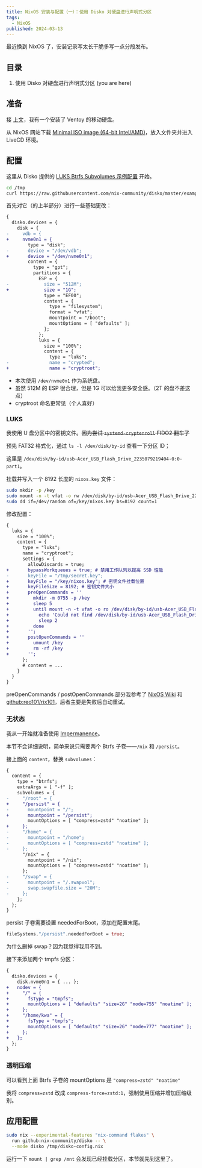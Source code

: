 ```yaml
---
title: NixOS 安装与配置（一）：使用 Disko 对硬盘进行声明式分区
tags:
  - NixOS
published: 2024-03-13
---
```


最近换到 NixOS 了，安装记录写太长干脆多写一点分段发布。

## 目录

1. 使用 Disko 对硬盘进行声明式分区 (you are here)

## 准备

接 [上文](https://kwaa.dev/ventoy-archlinux)，我有一个安装了 Ventoy 的移动硬盘。

从 NixOS 网站下载 [Minimal ISO image (64-bit Intel/AMD)](https://nixos.org/download/#nixos-iso)，放入文件夹并进入 LiveCD 环境。

## 配置

这里从 Disko 提供的 [LUKS Btrfs Subvolumes 示例配置](https://github.com/nix-community/disko/blob/master/example/luks-btrfs-subvolumes.nix) 开始。

```bash
cd /tmp
curl https://raw.githubusercontent.com/nix-community/disko/master/example/luks-btrfs-subvolumes.nix -o /tmp/disko-config.nix
```

首先对它（的上半部分）进行一些基础更改：

```diff
{
  disko.devices = {
    disk = {
-     vdb = {
+     nvme0n1 = {
        type = "disk";
-       device = "/dev/vdb";
+       device = "/dev/nvme0n1";
        content = {
          type = "gpt";
          partitions = {
            ESP = {
-             size = "512M";
+             size = "1G";
              type = "EF00";
              content = {
                type = "filesystem";
                format = "vfat";
                mountpoint = "/boot";
                mountOptions = [ "defaults" ];
              };
            };
            luks = {
              size = "100%";
              content = {
                type = "luks";
-               name = "crypted";
+               name = "cryptroot";
```

- 本次使用 `/dev/nvme0n1` 作为系统盘。
- 虽然 512M 的 ESP 很合理，但是 1G 可以给我更多安全感。（2T 的盘不差这点）
- cryptroot 命名更常见（个人喜好）

### LUKS

我使用 U 盘分区中的密钥文件。~~因为尝试 `systemd-cryptenroll` FIDO2 翻车了~~

预先 FAT32 格式化，通过 `ls -l /dev/disk/by-id` 查看一下分区 ID；

这里是 `/dev/disk/by-id/usb-Acer_USB_Flash_Drive_2235079219404-0:0-part1`。

挂载并写入一个 8192 长度的 `nixos.key` 文件：

```bash
sudo mkdir -p /key
sudo mount -n -t vfat -o rw /dev/disk/by-id/usb-Acer_USB_Flash_Drive_2235079219404-0:0-part1 /key
sudo dd if=/dev/random of=/key/nixos.key bs=8192 count=1
```

修改配置：

```diff
{
  luks = {
    size = "100%";
    content = {
      type = "luks";
      name = "cryptroot";
      settings = {
        allowDiscards = true;
+       bypassWorkqueues = true; # 禁用工作队列以提高 SSD 性能
-       keyFile = "/tmp/secret.key";
+       keyFile = "/key/nixos.key"; # 密钥文件挂载位置
+       keyFileSize = 8192; # 密钥文件大小
+       preOpenCommands = ''
+         mkdir -m 0755 -p /key
+         sleep 5
+         until mount -n -t vfat -o ro /dev/disk/by-id/usb-Acer_USB_Flash_Drive_2235079219404-0:0-part1 /key 2>&1 1>/dev/null; do
+           echo 'Could not find /dev/disk/by-id/usb-Acer_USB_Flash_Drive_2235079219404-0:0-part1, retrying...'
+           sleep 2
+         done
+       '';
+       postOpenCommands = ''
+         umount /key
+         rm -rf /key
+       '';
      };
      # content = ...
    }
  }
}
```

preOpenCommands / postOpenCommands 部分我参考了 [NixOS Wiki](https://nixos.wiki/wiki/Full_Disk_Encryption#Option_2:_Copy_Key_as_file_onto_a_vfat_usb_stick) 和 [github:reo101/rix101](https://github.com/reo101/rix101/blob/master/machines/nixos/x86_64-linux/jeeves/disko.nix)，后者主要是失败后自动重试。

### 无状态

我从一开始就准备使用 [Impermanence](https://github.com/nix-community/impermanence)。

本节不会详细说明，简单来说只需要两个 Btrfs 子卷——`/nix` 和 `/persist`。

接上面的 `content`，替换 `subvolumes`：

```diff
{
  content = {
    type = "btrfs";
    extraArgs = [ "-f" ];
    subvolumes = {
-     "/root" = {
+     "/persist" = {
-       mountpoint = "/";
+       mountpoint = "/persist";
        mountOptions = [ "compress=zstd" "noatime" ];
+     };
-     "/home" = {
-       mountpoint = "/home";
-       mountOptions = [ "compress=zstd" "noatime" ];
-     };
      "/nix" = {
        mountpoint = "/nix";
        mountOptions = [ "compress=zstd" "noatime" ];
      };
-     "/swap" = {
-       mountpoint = "/.swapvol";
-       swap.swapfile.size = "20M";
-     };
    };
  };
}
```

persist 子卷需要设置 neededForBoot，添加在配置末尾。

```nix
fileSystems."/persist".neededForBoot = true;
```

为什么删掉 swap？因为我觉得我用不到。

接下来添加两个 tmpfs 分区：

```diff
{
  disko.devices = {
    disk.nvme0n1 = { ... };
+   nodev = {
+     "/" = {
+       fsType = "tmpfs";
+       mountOptions = [ "defaults" "size=2G" "mode=755" "noatime" ];
+     };
+     "/home/kwa" = {
+       fsType = "tmpfs";
+       mountOptions = [ "defaults" "size=2G" "mode=777" "noatime" ];
+     };
+   };
  };
}
```

### 透明压缩

可以看到上面 Btrfs 子卷的 mountOptions 是 `"compress=zstd" "noatime"`

我将 `compress=zstd` 改成 `compress-force=zstd:1`，强制使用压缩并增加压缩级别。

## 应用配置

```bash
sudo nix --experimental-features "nix-command flakes" \
  run github:nix-community/disko -- \
  --mode disko /tmp/disko-config.nix
```

运行一下 `mount | grep /mnt` 会发现已经挂载分区，本节就先到这里了。

